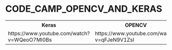 # CODE_CAMP_OPENCV_AND_KERAS
<table>
  
  <tr>
    <th>Keras</th>
    <th>OPENCV</th>
      
  </tr>
 <tr>
<td> https://www.youtube.com/watch?v=WQeoO7MI0Bs </td>
<td> https://www.youtube.com/watch?v=qFJeN9V1ZsI </td>
  </tr>
</table>
